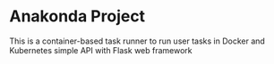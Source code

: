 # Anakonda Project
This is a container-based task runner to run user tasks in Docker and Kubernetes
simple API with Flask web framework